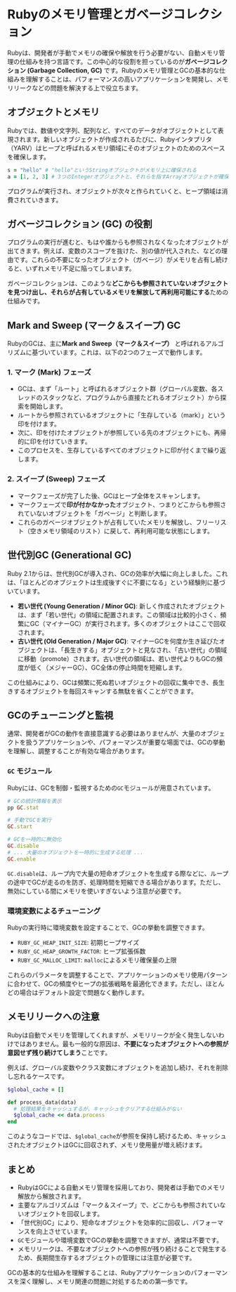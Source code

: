 # Rubyのメモリ管理とガベージコレクション

Rubyは、開発者が手動でメモリの確保や解放を行う必要がない、自動メモリ管理の仕組みを持つ言語です。この中心的な役割を担っているのが**ガベージコレクション (Garbage Collection, GC)** です。Rubyのメモリ管理とGCの基本的な仕組みを理解することは、パフォーマンスの高いアプリケーションを開発し、メモリリークなどの問題を解決する上で役立ちます。

## オブジェクトとメモリ

Rubyでは、数値や文字列、配列など、すべてのデータがオブジェクトとして表現されます。新しいオブジェクトが作成されるたびに、Rubyインタプリタ（YARV）はヒープと呼ばれるメモリ領域にそのオブジェクトのためのスペースを確保します。

```ruby
s = "hello" # "hello"というStringオブジェクトがメモリ上に確保される
a = [1, 2, 3] # 3つのIntegerオブジェクトと、それらを指すArrayオブジェクトが確保される
```

プログラムが実行され、オブジェクトが次々と作られていくと、ヒープ領域は消費されていきます。

## ガベージコレクション (GC) の役割

プログラムの実行が進むと、もはや誰からも参照されなくなったオブジェクトが出てきます。例えば、変数のスコープを抜けた、別の値が代入された、などの理由です。これらの不要になったオブジェクト（ガベージ）がメモリを占有し続けると、いずれメモリ不足に陥ってしまいます。

ガベージコレクションは、このような**どこからも参照されていないオブジェクトを見つけ出し、それらが占有しているメモリを解放して再利用可能にする**ための仕組みです。

## Mark and Sweep (マーク＆スイープ) GC

RubyのGCは、主に**Mark and Sweep（マーク＆スイープ）** と呼ばれるアルゴリズムに基づいています。これは、以下の2つのフェーズで動作します。

### 1. マーク (Mark) フェーズ

- GCは、まず「ルート」と呼ばれるオブジェクト群（グローバル変数、各スレッドのスタックなど、プログラムから直接たどれるオブジェクト）から探索を開始します。
- ルートから参照されているオブジェクトに「生存している（mark）」という印を付けます。
- 次に、印を付けたオブジェクトが参照している先のオブジェクトにも、再帰的に印を付けていきます。
- このプロセスを、生存しているすべてのオブジェクトに印が付くまで繰り返します。

### 2. スイープ (Sweep) フェーズ

- マークフェーズが完了した後、GCはヒープ全体をスキャンします。
- マークフェーズで**印が付かなかった**オブジェクト、つまりどこからも参照されていないオブジェクトを「ガベージ」と判断します。
- これらのガベージオブジェクトが占有していたメモリを解放し、フリーリスト（空きメモリ領域のリスト）に戻して、再利用可能な状態にします。

## 世代別GC (Generational GC)

Ruby 2.1からは、世代別GCが導入され、GCの効率が大幅に向上しました。これは、「ほとんどのオブジェクトは生成後すぐに不要になる」という経験則に基づいています。

- **若い世代 (Young Generation / Minor GC)**: 新しく作成されたオブジェクトは、まず「若い世代」の領域に配置されます。この領域は比較的小さく、頻繁にGC（マイナーGC）が実行されます。多くのオブジェクトはここで回収されます。
- **古い世代 (Old Generation / Major GC)**: マイナーGCを何度か生き延びたオブジェクトは、「長生きする」オブジェクトと見なされ、「古い世代」の領域に移動（promote）されます。古い世代の領域は、若い世代よりもGCの頻度が低く（メジャーGC）、GC全体の停止時間を短縮します。

この仕組みにより、GCは頻繁に死ぬ若いオブジェクトの回収に集中でき、長生きするオブジェクトを毎回スキャンする無駄を省くことができます。

## GCのチューニングと監視

通常、開発者がGCの動作を直接意識する必要はありませんが、大量のオブジェクトを扱うアプリケーションや、パフォーマンスが重要な場面では、GCの挙動を理解し、調整することが有効な場合があります。

### `GC` モジュール

Rubyには、GCを制御・監視するための`GC`モジュールが用意されています。

```ruby
# GCの統計情報を表示
pp GC.stat

# 手動でGCを実行
GC.start

# GCを一時的に無効化
GC.disable
# ... 大量のオブジェクトを一時的に生成する処理 ...
GC.enable
```

`GC.disable`は、ループ内で大量の短命オブジェクトを生成する際などに、ループの途中でGCが走るのを防ぎ、処理時間を短縮できる場合があります。ただし、無効にしている間にメモリを使いすぎないよう注意が必要です。

### 環境変数によるチューニング

Rubyの実行時に環境変数を設定することで、GCの挙動を調整できます。

- `RUBY_GC_HEAP_INIT_SIZE`: 初期ヒープサイズ
- `RUBY_GC_HEAP_GROWTH_FACTOR`: ヒープ拡張係数
- `RUBY_GC_MALLOC_LIMIT`: `malloc`によるメモリ確保量の上限

これらのパラメータを調整することで、アプリケーションのメモリ使用パターンに合わせて、GCの頻度やヒープの拡張戦略を最適化できます。ただし、ほとんどの場合はデフォルト設定で問題なく動作します。

## メモリリークへの注意

Rubyは自動でメモリを管理してくれますが、メモリリークが全く発生しないわけではありません。最も一般的な原因は、**不要になったオブジェクトへの参照が意図せず残り続けてしまう**ことです。

例えば、グローバル変数やクラス変数にオブジェクトを追加し続け、それを削除し忘れるケースです。

```ruby
$global_cache = []

def process_data(data)
  # 処理結果をキャッシュするが、キャッシュをクリアする仕組みがない
  $global_cache << data.process
end
```

このようなコードでは、`$global_cache`が参照を保持し続けるため、キャッシュされたオブジェクトはGCに回収されず、メモリ使用量が増え続けます。

## まとめ

- RubyはGCによる自動メモリ管理を採用しており、開発者は手動でのメモリ解放から解放されます。
- 主要なアルゴリズムは「マーク＆スイープ」で、どこからも参照されていないオブジェクトを回収します。
- 「世代別GC」により、短命なオブジェクトを効率的に回収し、パフォーマンスを向上させています。
- `GC`モジュールや環境変数でGCの挙動を調整できますが、通常は不要です。
- メモリリークは、不要なオブジェクトへの参照が残り続けることで発生するため、長期間生存するオブジェクトの管理には注意が必要です。

GCの基本的な仕組みを理解することは、Rubyアプリケーションのパフォーマンスを深く理解し、メモリ関連の問題に対処するための第一歩です。